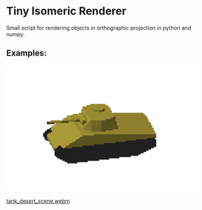# Tiny Isomeric Renderer

Small script for rendering objects in orthographic projection in python and numpy.

## Examples:
![caption](sherman_tank.png)

[tank_desert_scene.webm](https://github.com/Pawix5k/tiny-isometric-renderer/assets/35242389/114d965a-f3af-4f12-b4f2-924a414b7a28)
